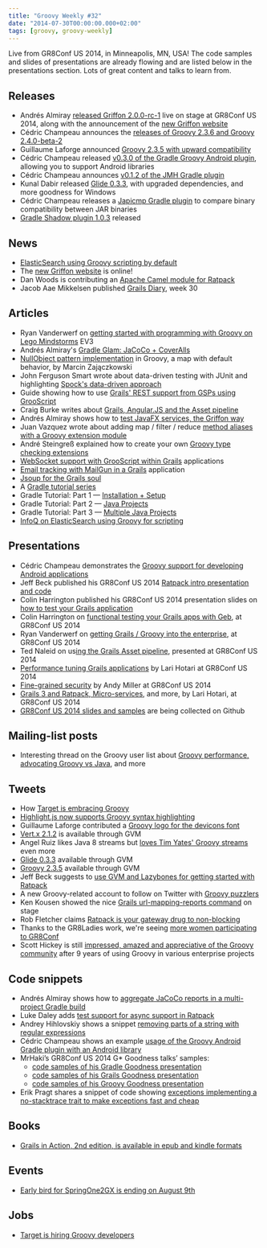 ```yaml
---
title: "Groovy Weekly #32"
date: "2014-07-30T00:00:00.000+02:00"
tags: [groovy, groovy-weekly]
---
```


Live from GR8Conf US 2014, in Minneapolis, MN, USA! The code samples and slides of presentations are already flowing and are listed below in the presentations section. Lots of great content and talks to learn from.

## Releases

*   Andrés Almiray [released Griffon 2.0.0-rc-1](http://griffon-user.3225736.n2.nabble.com/ANN-Griffon-2-0-0-RC1-released-td7578844.html) live on stage at GR8Conf US 2014, along with the announcement of the [new Griffon website](http://new.griffon-framework.org/)
*   Cédric Champeau announces the [releases of Groovy 2.3.6 and Groovy 2.4.0-beta-2](http://groovy.329449.n5.nabble.com/ANN-Groovy-2-3-5-released-and-upward-compatibility-td5720557.html#a5720571)
*   Guillaume Laforge announced [Groovy 2.3.5 with upward compatibility](http://glaforge.appspot.com/article/groovy-2-3-5-out-with-upward-compatibility)
*   Cédric Champeau released [v0.3.0 of the Gradle Groovy Android plugin](https://twitter.com/cedricchampeau/status/492594605003902976), allowing you to support Android libraries
*   Cédric Champeau announces [v0.1.2 of the JMH Gradle plugin](https://twitter.com/cedricchampeau/status/493493646940184576)
*   Kunal Dabir released [Glide 0.3.3](http://glide-gae.appspot.com), with upgraded dependencies, and more goodness for Windows
*   Cédric Champeau releases a [Japicmp Gradle plugin](https://github.com/melix/japicmp-gradle-plugin) to compare binary compatibility between JAR binaries
*   [Gradle Shadow plugin 1.0.3](https://twitter.com/johnrengelman/status/494228881155424256) released
    
## News

*   [ElasticSearch using Groovy scripting by default](http://www.elasticsearch.org/blog/elasticsearch-1-3-0-released/)
*   The [new Griffon website](http://new.griffon-framework.org/index.html) is online!
*   Dan Woods is contributing an [Apache Camel module for Ratpack](https://github.com/ratpack/ratpack/pull/395)
*   Jacob Aae Mikkelsen published [Grails Diary](http://grydeske.net/news/show/54), week 30

## Articles

*   Ryan Vanderwerf on [getting started with programming with Groovy on Lego Mindstorms](http://rvanderwerf.blogspot.com/2014/07/lego-mindstorms-ev3-lejos-and-groovy.html) EV3
*   Andrés Almiray's [Gradle Glam: JaCoCo + CoverAlls](http://www.jroller.com/aalmiray/entry/gradle_glam_jacoco_coveralls)
*   [NullObject pattern implementation](http://solidsoft.wordpress.com/2014/06/05/null-object-pattern-implementation-in-groovy-a-map-with-default-behavior/) in Groovy, a map with default behavior, by Marcin Zajączkowski
*   John Ferguson Smart wrote about data-driven testing with JUnit and highlighting [Spock's data-driven approach](https://weblogs.java.net/blog/johnsmart/archive/2014/07/23/data-driven-unit-testing-java)
*   Guide showing how to use [Grails' REST support from GSPs using GrooScript](http://grooscript.org/grails-plugin/rest-demo.html)
*   Craig Burke writes about [Grails, Angular.JS and the Asset pipeline](http://www.craigburke.com/2014/07/24/angular-grails-asset-pipeline.html)
*   Andrés Almiray shows how to [test JavaFX services, the Griffon way](http://www.jroller.com/aalmiray/entry/how_to_test_javafx_services1)
*   Juan Vazquez wrote about adding map / filter / reduce [method aliases with a Groovy extension module](http://javazquez.com/juan/2013/02/05/add-map-reduce-and-filter-to-groovy-with-groovy-extension-modules/)
*   André Steingreß explained how to create your own [Groovy type checking extensions](http://blog.andresteingress.com/2013/01/25/groovy-2-1-type-checking-extensions/)
*   [WebSocket support with GrooScript within Grails](http://grooscript.org/grails-plugin/websocket-support.html) applications
*   [Email tracking with MailGun in a Grails](http://www.intelligrape.com/blog/2014/07/24/email-tracking-using-mailgun-with-grails-application/) application
*   [Jsoup for the Grails soul](http://www.intelligrape.com/blog/2014/07/24/jsoup-for-the-grails-soul/)
*   A [Gradle tutorial series](http://rominirani.com/2014/07/28/gradle-tutorial-series-an-overview/)
*   Gradle Tutorial: Part 1 — [Installation + Setup](http://rominirani.com/2014/07/28/gradle-tutorial-part-1-installation-setup/)
*   Gradle Tutorial: Part 2 — [Java Projects](http://rominirani.com/2014/07/28/gradle-tutorial-part-2-java-projects/)
*   Gradle Tutorial: Part 3 — [Multiple Java Projects](http://rominirani.com/2014/07/29/gradle-tutorial-part-3-multiple-java-projects/)
*   [InfoQ on ElasticSearch using Groovy for scripting](http://www.infoq.com/news/2014/07/elasticsearch-1-3-0)

## Presentations

*   Cédric Champeau demonstrates the [Groovy support for developing Android applications](http://www.youtube.com/watch?v=AebkFsfcuDg&feature=youtu.be&a)
*   Jeff Beck published his GR8Conf US 2014 [Ratpack intro presentation and code](https://github.com/beckje01/ratpack-subscription-api)
*   Colin Harrington published his GR8Conf US 2014 presentation slides on [how to test your Grails application](http://slides.com/colinharrington/how-to-test-your-grails-application#/)
*   Colin Harrington on [functional testing your Grails apps with Geb](http://slides.com/colinharrington/functional-testing-your-grails-app-with-geb--2#/), at GR8Conf US 2014
*   Ryan Vanderwerf on [getting Grails / Groovy into the enterprise](https://twitter.com/ryanvanderwerf/status/493895466480717825), at GR8Conf US 2014
*   Ted Naleid on us[ing the Grails Asset pipeline](https://speakerdeck.com/tednaleid/using-grails-asset-pipeline-plugin), presented at GR8Conf US 2014
*   [Performance tuning Grails applications](http://www.slideshare.net/lhotari/performance-tuning-grails-applications-applications-gr8-confus) by Lari Hotari at GR8Conf US 2014
*   [Fine-grained security](https://github.com/onetribeyoyo/fine-grained-security) by Andy Miller at GR8Conf US 2014
*   [Grails 3 and Ratpack, Micro-services](http://fr.slideshare.net/lhotari/ratpack-and-grails-3-gr8confus), and more, by Lari Hotari, at GR8Conf US 2014
*   [GR8Conf US 2014 slides and samples](https://twitter.com/gr8confus/status/494255220654764032) are being collected on Github

## Mailing-list posts

*   Interesting thread on the Groovy user list about [Groovy performance, advocating Groovy vs Java](http://groovy.329449.n5.nabble.com/Advocating-Groovy-vs-Java-td5720573.html), and more

## Tweets

*   How [Target is embracing Groovy](https://twitter.com/targetcareers/status/494156672420831232)
*   [Highlight.js now supports Groovy syntax highlighting](https://twitter.com/highlightjs/status/492421799410282496)
*   Guillaume Laforge contributed a [Groovy logo for the devicons font](https://twitter.com/glaforge/status/492206420017049600)
*   [Vert.x 2.1.2](https://twitter.com/gvmtool/status/492244790101426176) is available through GVM
*   Angel Ruiz likes Java 8 streams but [loves Tim Yates' Groovy streams](https://twitter.com/aruizca/status/492551332218159104) even more
*   [Glide 0.3.3](https://twitter.com/gvmtool/status/493004971810762752) available through GVM
*   [Groovy 2.3.5](https://twitter.com/gvmtool/status/493042458318864384) available through GVM
*   Jeff Beck suggests to [use GVM and Lazybones for getting started with Ratpack](https://twitter.com/sheetsj/status/493841650217545728)
*   A new Groovy-related account to follow on Twitter with [Groovy puzzlers](https://twitter.com/groovypuzzlers/status/493821368157220865)
*   Ken Kousen showed the nice [Grails url-mapping-reports command](https://twitter.com/rfletcherew/status/494138116043997184) on stage
*   Rob Fletcher claims [Ratpack is your gateway drug to non-blocking](https://twitter.com/elanorriley/status/494205248500555778)
*   Thanks to the GR8Ladies work, we're seeing [more women participating to GR8Conf](https://twitter.com/wmacgyver/status/494234801348812801)
*   Scott Hickey is still [impressed, amazed and appreciative of the Groovy community](https://twitter.com/jshickey/status/494263654166982657) after 9 years of using Groovy in various enterprise projects

## Code snippets

*   Andrés Almiray shows how to [aggregate JaCoCo reports in a multi-project Gradle build](https://gist.github.com/aalmiray/e6f54aa4b3803be0bcac)
*   Luke Daley adds [test support for async support in Ratpack](https://github.com/ratpack/ratpack/blob/master/ratpack-test/src/test/groovy/ratpack/test/exec/ExecHarnessSpec.groovy#L27)
*   Andrey Hihlovskiy shows a snippet [removing parts of a string with regular expressions](https://twitter.com/andreyhihlovski/status/492930646252457984)
*   Cédric Champeau shows an example [usage of the Groovy Android Gradle plugin with an Android library](https://twitter.com/cedricchampeau/status/492611846953005056)
*   MrHaki’s GR8Conf US 2014 G\* Goodness talks’ samples:
    *   [code samples of his Gradle Goodness presentation](https://github.com/mrhaki/gr8conf2014us-gradle-goodness)
    *   [code samples of his Grails Goodness presentation](https://github.com/mrhaki/gr8conf2014us-grails-goodness)
    *   [code samples of his Groovy Goodness presentation](https://github.com/mrhaki/gr8conf2014us-groovy-goodness)
*   Erik Pragt shares a snippet of code showing [exceptions implementing a no-stacktrace trait to make exceptions fast and cheap](https://gist.github.com/bodiam/2ab1b98a1abb33f5ba1b)

## Books

*   [Grails in Action, 2nd edition, is available in epub and kindle formats](https://twitter.com/ManningBooks/status/492749460603432960)

## Events

*   [Early bird for SpringOne2GX is ending on August 9th](https://2014.event.springone2gx.com/register)

## Jobs

*   [Target is hiring Groovy developers](https://twitter.com/danveloper/status/494214232343203840)